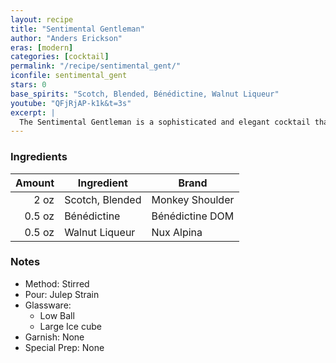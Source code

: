 ```yaml
---
layout: recipe
title: "Sentimental Gentleman"
author: "Anders Erickson"
eras: [modern]
categories: [cocktail]
permalink: "/recipe/sentimental_gent/"
iconfile: sentimental_gent
stars: 0
base_spirits: "Scotch, Blended, Bénédictine, Walnut Liqueur"
youtube: "QFjRjAP-k1k&t=3s"
excerpt: |
  The Sentimental Gentleman is a sophisticated and elegant cocktail that combines the warmth of whiskey with the herbal notes of Benedictine and the subtle sweetness of walnut liqueur.
---
```


### Ingredients

| Amount | Ingredient      | Brand           |
| -----: | --------------- | --------------- |
|   2 oz | Scotch, Blended | Monkey Shoulder |
| 0.5 oz | Bénédictine     | Bénédictine DOM |
| 0.5 oz | Walnut Liqueur  | Nux Alpina      |

### Notes

- Method: Stirred
- Pour: Julep Strain
- Glassware:
  - Low Ball
  - Large Ice cube
- Garnish: None
- Special Prep: None

